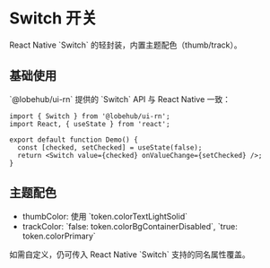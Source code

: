 # Switch 开关

React Native \`Switch\` 的轻封装，内置主题配色（thumb/track）。

## 基础使用

\`@lobehub/ui-rn\` 提供的 \`Switch\` API 与 React Native 一致：

```tsx
import { Switch } from '@lobehub/ui-rn';
import React, { useState } from 'react';

export default function Demo() {
  const [checked, setChecked] = useState(false);
  return <Switch value={checked} onValueChange={setChecked} />;
}
```

## 主题配色

- thumbColor: 使用 \`token.colorTextLightSolid\`
- trackColor: \`false: token.colorBgContainerDisabled\`, \`true: token.colorPrimary\`

如需自定义，仍可传入 React Native \`Switch\` 支持的同名属性覆盖。
